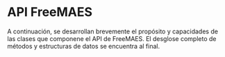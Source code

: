 # API FreeMAES

A continuación, se desarrollan brevemente el propósito y capacidades de las clases que componene el API de FreeMAES. El desglose completo de métodos y estructuras de datos se encuentra al final.


